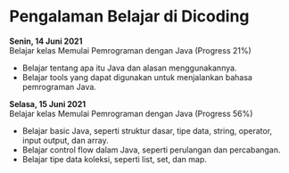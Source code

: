 # Pengalaman Belajar di Dicoding

**Senin, 14 Juni 2021** <br>
Belajar kelas Memulai Pemrograman dengan Java (Progress 21%)
* Belajar tentang apa itu Java dan alasan menggunakannya.
* Belajar tools yang dapat digunakan untuk menjalankan bahasa pemrograman Java.

**Selasa, 15 Juni 2021** <br>
Belajar kelas Memulai Pemrograman dengan Java (Progress 56%)
* Belajar basic Java, seperti struktur dasar, tipe data, string, operator, input output, dan array.
* Belajar control flow dalam Java, seperti perulangan dan percabangan.
* Belajar tipe data koleksi, seperti list, set, dan map.
